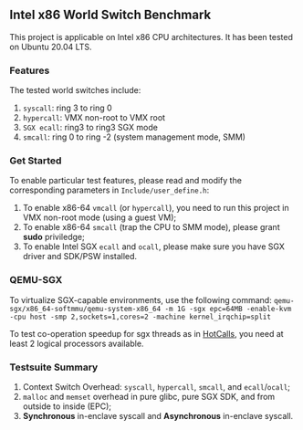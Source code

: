 ## Intel x86 World Switch Benchmark

This project is applicable on Intel x86 CPU architectures.
It has been tested on Ubuntu 20.04 LTS.

### Features

The tested world switches include:
1. `syscall`: ring 3 to ring 0
2. `hypercall`: VMX non-root to VMX root
3. `SGX ecall`: ring3 to ring3 SGX mode
4. `smcall`: ring 0 to ring -2 (system management mode, SMM)

### Get Started

To enable particular test features, please read and modify the corresponding parameters in `Include/user_define.h`:
1. To enable x86-64 `vmcall` (or `hypercall`), you need to run this project in VMX non-root mode (using a guest VM);
2. To enable x86-64 `smcall` (trap the CPU to SMM mode), please grant **sudo** priviledge;
3. To enable Intel SGX `ecall` and `ocall`, please make sure you have SGX driver and SDK/PSW installed.

### QEMU-SGX

To virtualize SGX-capable environments, use the following command:
`
qemu-sgx/x86_64-softmmu/qemu-system-x86_64 -m 1G -sgx epc=64MB -enable-kvm -cpu host -smp 2,sockets=1,cores=2 -machine kernel_irqchip=split
`

To test co-operation speedup for sgx threads as in [HotCalls](http://doi.acm.org/10.1145/3079856.3080208), you need at least 2 logical processors available.

### Testsuite Summary

1. Context Switch Overhead: `syscall`, `hypercall`, `smcall`, and `ecall`/`ocall`;
2. `malloc` and `memset` overhead in pure glibc, pure SGX SDK, and from outside to inside (EPC);
3. **Synchronous** in-enclave syscall and **Asynchronous** in-enclave syscall.

